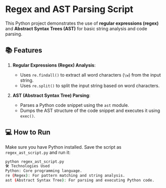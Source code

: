 # Regex and AST Parsing Script

This Python project demonstrates the use of **regular expressions (regex)** and **Abstract Syntax Trees (AST)** for basic string analysis and code parsing.

## 📚 Features

1. **Regular Expressions (Regex) Analysis**:
   - Uses `re.findall()` to extract all word characters (`\w`) from the input string.
   - Uses `re.split()` to split the input string based on word characters.

2. **AST (Abstract Syntax Tree) Parsing**:
   - Parses a Python code snippet using the `ast` module.
   - Dumps the AST structure of the code snippet and executes it using `exec()`.

## 💻 How to Run

Make sure you have Python installed. Save the script as `regex_ast_script.py` and run it:

```bash
python regex_ast_script.py
🛠️ Technologies Used
Python: Core programming language.
re (Regex): For pattern matching and string analysis.
ast (Abstract Syntax Tree): For parsing and executing Python code.

